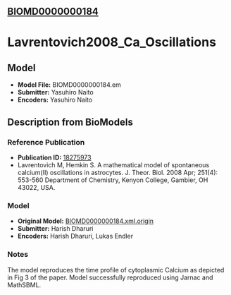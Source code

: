 [BIOMD0000000184](http://www.ebi.ac.uk/biomodels-main/BIOMD0000000184)
----------------------------------------------------------------------
Lavrentovich2008_Ca_Oscillations
======================================================================

Model
-----

* **Model File:** BIOMD0000000184.em
* **Submitter:** Yasuhiro Naito
* **Encoders:** Yasuhiro Naito

Description from BioModels
--------------------------

### Reference Publication

* **Publication ID:** [18275973](http://www.ncbi.nlm.nih.gov/pubmed/18275973)
* Lavrentovich M, Hemkin S. 
A mathematical model of spontaneous calcium(II) oscillations in astrocytes. 
J. Theor. Biol. 2008 Apr; 251(4): 553-560 
Department of Chemistry, Kenyon College, Gambier, OH 43022, USA.  

### Model

* **Original Model:** [BIOMD0000000184.xml.origin](http://www.ebi.ac.uk/biomodels/models-main/publ/BIOMD0000000184/BIOMD0000000184.xml.origin)
* **Submitter:** Harish Dharuri
* **Encoders:** Harish Dharuri, Lukas Endler

### Notes

The model reproduces the time profile of cytoplasmic Calcium as depicted in Fig 3 of the paper. Model successfully reproduced using Jarnac and MathSBML.
